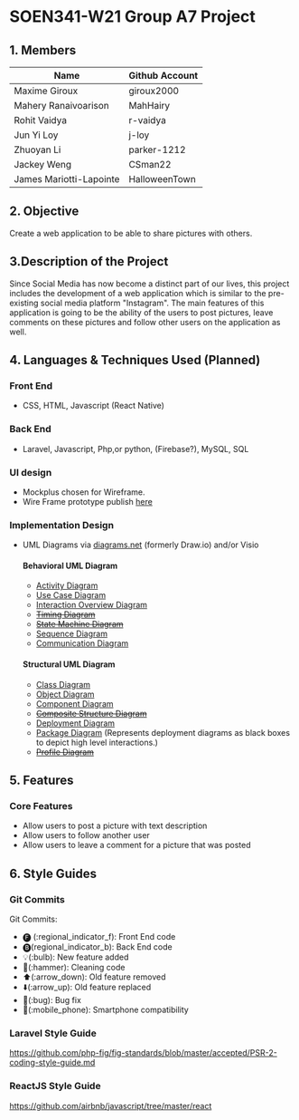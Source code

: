 # SOEN341-W21 Group A7 Project


## 1. Members
Name | Github Account
------------ | ------------- 
Maxime Giroux | giroux2000
Mahery Ranaivoarison | MahHairy
Rohit Vaidya | r-vaidya
Jun Yi Loy | j-loy
Zhuoyan Li | parker-1212
Jackey Weng | CSman22 
James Mariotti-Lapointe | HalloweenTown 

## 2. Objective
Create a web application to be able to share pictures with others.

## 3.Description of the Project 
Since Social Media has now become a distinct part of our lives, this project includes the development of a web application which is similar to the pre-existing social media platform "Instagram". The main features of this application is going to be the ability of the users to post pictures, leave comments on these pictures and follow other users on the application as well.

## 4. Languages & Techniques Used (Planned)
### **Front End**
- CSS, HTML, Javascript (React Native)

### **Back End**
- Laravel, Javascript, Php,or python, (Firebase?), MySQL, SQL

### **UI design**
- Mockplus chosen for Wireframe.
- Wire Frame prototype publish [here](http://run.mockplus.com/J14EA8NbBWmZRcTN/index.html)

### **Implementation Design**
- UML Diagrams via [diagrams.net](https://app.diagrams.net/) (formerly Draw.io) and/or Visio

    #### Behavioral UML Diagram
    - [Activity Diagram](https://tallyfy.com/uml-diagram/#activity-diagram)
    - [Use Case Diagram](https://tallyfy.com/uml-diagram/#use-case-diagram)
    - [Interaction Overview Diagram](https://tallyfy.com/uml-diagram/#interaction-overview-diagram)
    - [~~Timing Diagram~~](https://tallyfy.com/uml-diagram/#timing-diagram)
    - [~~State Machine Diagram~~](https://tallyfy.com/uml-diagram/#state-machine-diagram)
    - [Sequence Diagram](https://tallyfy.com/uml-diagram/#sequence-diagram)
    - [Communication Diagram](https://tallyfy.com/uml-diagram/#communication_uml_diagram)

    #### Structural UML Diagram
    - [Class Diagram](https://tallyfy.com/uml-diagram/#class-diagram)
    - [Object Diagram](https://tallyfy.com/uml-diagram/#object-diagram)
    - [Component Diagram](https://tallyfy.com/uml-diagram/#component-diagram)
    - [~~Composite Structure Diagram~~](https://tallyfy.com/uml-diagram/#composite-structure-diagram)
    - [Deployment Diagram](https://tallyfy.com/uml-diagram/#deployment-diagram)
    - [Package Diagram](https://tallyfy.com/uml-diagram/#package-diagram) (Represents deployment diagrams as black boxes to depict high level interactions.)
    - [~~Profile Diagram~~](https://tallyfy.com/uml-diagram/#profile-diagram)

## 5. Features
### **Core Features**
- Allow users to post a picture with text description
- Allow users to follow another user
- Allow users to leave a comment for a picture that was posted

## 6. Style Guides 
### Git Commits
Git Commits:
- 🅕 (:regional_indicator_f): Front End code
- 🅑(regional_indicator_b): Back End code 
- 💡(:bulb): New feature added 
- 🔨(:hammer): Cleaning code
- ⬆️(:arrow_down): Old feature removed
- ⬇️(:arrow_up): Old feature replaced
- 🐛(:bug): Bug fix
- 📱(:mobile_phone): Smartphone compatibility

### Laravel Style Guide
https://github.com/php-fig/fig-standards/blob/master/accepted/PSR-2-coding-style-guide.md

### ReactJS Style Guide
https://github.com/airbnb/javascript/tree/master/react

